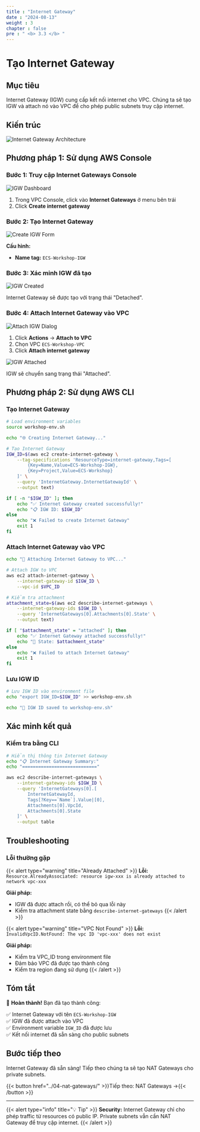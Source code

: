 ```yaml
---
title : "Internet Gateway"
date : "2024-08-13"
weight : 3
chapter : false
pre : " <b> 3.3 </b> "
---
```


# Tạo Internet Gateway

## Mục tiêu

Internet Gateway (IGW) cung cấp kết nối internet cho VPC. Chúng ta sẽ tạo IGW và attach nó vào VPC để cho phép public subnets truy cập internet.

## Kiến trúc

![Internet Gateway Architecture](/ECS_Advanced_Networking/images/3-cluster-setup/03-igw/internet-gateway-architecture.png)

## Phương pháp 1: Sử dụng AWS Console

### Bước 1: Truy cập Internet Gateways Console

![IGW Dashboard](/ECS_Advanced_Networking/images/3-cluster-setup/03-igw/01-igw-dashboard.png)

1. Trong VPC Console, click vào **Internet Gateways** ở menu bên trái
2. Click **Create internet gateway**

### Bước 2: Tạo Internet Gateway

![Create IGW Form](/ECS_Advanced_Networking/images/3-cluster-setup/03-igw/02-create-igw-form.png)

**Cấu hình:**
- **Name tag:** `ECS-Workshop-IGW`

### Bước 3: Xác minh IGW đã tạo

![IGW Created](/ECS_Advanced_Networking/images/3-cluster-setup/03-igw/03-igw-created.png)

Internet Gateway sẽ được tạo với trạng thái "Detached".

### Bước 4: Attach Internet Gateway vào VPC

![Attach IGW Dialog](/ECS_Advanced_Networking/images/3-cluster-setup/03-igw/04-attach-igw-dialog.png)

1. Click **Actions** → **Attach to VPC**
2. Chọn VPC `ECS-Workshop-VPC`
3. Click **Attach internet gateway**

![IGW Attached](/ECS_Advanced_Networking/images/3-cluster-setup/03-igw/05-igw-attached.png)

IGW sẽ chuyển sang trạng thái "Attached".

## Phương pháp 2: Sử dụng AWS CLI

### Tạo Internet Gateway

```bash
# Load environment variables
source workshop-env.sh

echo "🌐 Creating Internet Gateway..."

# Tạo Internet Gateway
IGW_ID=$(aws ec2 create-internet-gateway \
    --tag-specifications 'ResourceType=internet-gateway,Tags=[
        {Key=Name,Value=ECS-Workshop-IGW},
        {Key=Project,Value=ECS-Workshop}
    ]' \
    --query 'InternetGateway.InternetGatewayId' \
    --output text)

if [ -n "$IGW_ID" ]; then
    echo "✅ Internet Gateway created successfully!"
    echo "📋 IGW ID: $IGW_ID"
else
    echo "❌ Failed to create Internet Gateway"
    exit 1
fi
```

### Attach Internet Gateway vào VPC

```bash
echo "🔗 Attaching Internet Gateway to VPC..."

# Attach IGW to VPC
aws ec2 attach-internet-gateway \
    --internet-gateway-id $IGW_ID \
    --vpc-id $VPC_ID

# Kiểm tra attachment
attachment_state=$(aws ec2 describe-internet-gateways \
    --internet-gateway-ids $IGW_ID \
    --query 'InternetGateways[0].Attachments[0].State' \
    --output text)

if [ "$attachment_state" = "attached" ]; then
    echo "✅ Internet Gateway attached successfully!"
    echo "🔗 State: $attachment_state"
else
    echo "❌ Failed to attach Internet Gateway"
    exit 1
fi
```

### Lưu IGW ID

```bash
# Lưu IGW ID vào environment file
echo "export IGW_ID=$IGW_ID" >> workshop-env.sh

echo "💾 IGW ID saved to workshop-env.sh"
```

## Xác minh kết quả

### Kiểm tra bằng CLI

```bash
# Hiển thị thông tin Internet Gateway
echo "📋 Internet Gateway Summary:"
echo "============================"

aws ec2 describe-internet-gateways \
    --internet-gateway-ids $IGW_ID \
    --query 'InternetGateways[0].[
        InternetGatewayId,
        Tags[?Key==`Name`].Value|[0],
        Attachments[0].VpcId,
        Attachments[0].State
    ]' \
    --output table
```

## Troubleshooting

### Lỗi thường gặp

{{< alert type="warning" title="Already Attached" >}}
**Lỗi:** `Resource.AlreadyAssociated: resource igw-xxx is already attached to network vpc-xxx`

**Giải pháp:**
- IGW đã được attach rồi, có thể bỏ qua lỗi này
- Kiểm tra attachment state bằng `describe-internet-gateways`
{{< /alert >}}

{{< alert type="warning" title="VPC Not Found" >}}
**Lỗi:** `InvalidVpcID.NotFound: The vpc ID 'vpc-xxx' does not exist`

**Giải pháp:**
- Kiểm tra VPC_ID trong environment file
- Đảm bảo VPC đã được tạo thành công
- Kiểm tra region đang sử dụng
{{< /alert >}}

## Tóm tắt

🎉 **Hoàn thành!** Bạn đã tạo thành công:

✅ Internet Gateway với tên `ECS-Workshop-IGW`  
✅ IGW đã được attach vào VPC  
✅ Environment variable `IGW_ID` đã được lưu  
✅ Kết nối internet đã sẵn sàng cho public subnets  

## Bước tiếp theo

Internet Gateway đã sẵn sàng! Tiếp theo chúng ta sẽ tạo NAT Gateways cho private subnets.

{{< button href="../04-nat-gateways/" >}}Tiếp theo: NAT Gateways →{{< /button >}}

---

{{< alert type="info" title="💡 Tip" >}}
**Security:** Internet Gateway chỉ cho phép traffic từ resources có public IP. Private subnets vẫn cần NAT Gateway để truy cập internet.
{{< /alert >}}
